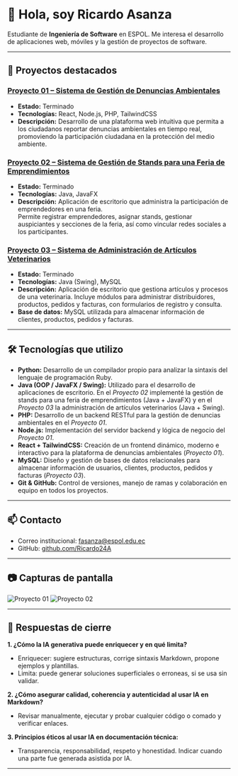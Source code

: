 # 👋 Hola, soy Ricardo Asanza 


Estudiante de **Ingeniería de Software** en ESPOL.
Me interesa el desarrollo de aplicaciones web, móviles y la gestión de proyectos de software.


---


## 🚀 Proyectos destacados


### [Proyecto 01 – Sistema de Gestión de Denuncias Ambientales](https://github.com/kimi2123/ecoAlerta)
- **Estado:** Terminado
- **Tecnologías:** React, Node.js, PHP, TailwindCSS
- **Descripción:**  Desarrollo de una plataforma web intuitiva que permita a los ciudadanos reportar denuncias ambientales en tiempo real, promoviendo la participación ciudadana en la protección del medio ambiente.

### [Proyecto 02 – Sistema de Gestión de Stands para una Feria de Emprendimientos](https://github.com/Ricardo24A/POO-P3-G07)
- **Estado:** Terminado  
- **Tecnologías:** Java, JavaFX  
- **Descripción:** Aplicación de escritorio que administra la participación de emprendedores en una feria.  
  Permite registrar emprendedores, asignar stands, gestionar auspiciantes y secciones de la feria, así como vincular redes sociales a los participantes.  


### [Proyecto 03 – Sistema de Administración de Artículos Veterinarios](https://github.com/kimi2123/ProyectoSistemasDeBasesDeDatos)
- **Estado:** Terminado
- **Tecnologías:** Java (Swing), MySQL  
- **Descripción:** Aplicación de escritorio que gestiona artículos y procesos de una veterinaria. Incluye módulos para administrar distribuidores, productos, pedidos y facturas, con formularios de registro y consulta.  
- **Base de datos:** MySQL utilizada para almacenar información de clientes, productos, pedidos y facturas. 


---


## 🛠️ Tecnologías que utilizo
- **Python:** Desarrollo de un compilador propio para analizar la sintaxis del lenguaje de programación Ruby.  
- **Java (OOP / JavaFX / Swing):** Utilizado para el desarrollo de aplicaciones de escritorio. En el *Proyecto 02* implementé la gestión de stands para una feria de emprendimientos (Java + JavaFX) y en el *Proyecto 03* la administración de artículos veterinarios (Java + Swing).  
- **PHP:** Desarrollo de un backend RESTful para la gestión de denuncias ambientales en el *Proyecto 01*.  
- **Node.js:** Implementación del servidor backend y lógica de negocio del *Proyecto 01*.  
- **React + TailwindCSS:** Creación de un frontend dinámico, moderno e interactivo para la plataforma de denuncias ambientales (*Proyecto 01*).  
- **MySQL:** Diseño y gestión de bases de datos relacionales para almacenar información de usuarios, clientes, productos, pedidos y facturas (*Proyecto 03*).  
- **Git & GitHub:** Control de versiones, manejo de ramas y colaboración en equipo en todos los proyectos.  

---


## 📫 Contacto
- Correo institucional: fasanza@espol.edu.ec
- GitHub: [github.com/Ricardo24A](https://github.com/Ricardo24A)


---


## 📷 Capturas de pantalla
![Proyecto 01](./imagenes/proyecto01.png)
![Proyecto 02](./imagenes/proyecto02.png)


---


## 🧾 Respuestas de cierre 


**1. ¿Cómo la IA generativa puede enriquecer y en qué limita?**
- Enriquecer: sugiere estructuras, corrige sintaxis Markdown, propone ejemplos y plantillas.
- Limita: puede generar soluciones superficiales o erroneas, si se usa sin validar.


**2. ¿Cómo asegurar calidad, coherencia y autenticidad al usar IA en Markdown?**
- Revisar manualmente, ejecutar y probar cualquier código o comado y verificar enlaces.


**3. Principios éticos al usar IA en documentación técnica:**
- Transparencia, responsabilidad, respeto y honestidad. Indicar cuando una parte fue generada asistida por IA.


---
